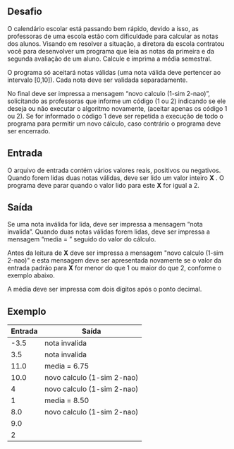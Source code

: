 ## Desafio
O calendário escolar está passando bem rápido, devido a isso, as professoras de uma escola estão com dificuldade para calcular as notas dos alunos. Visando em resolver a 
situação, a diretora da escola contratou você para desenvolver um programa que leia as notas da primeira e da segunda avaliação de um aluno. Calcule e imprima a média 
semestral.

O programa só aceitará notas válidas (uma nota válida deve pertencer ao intervalo [0,10]). Cada nota deve ser validada separadamente.

No final deve ser impressa a mensagem “novo calculo (1-sim 2-nao)”, solicitando as professoras que informe um código (1 ou 2) indicando se ele deseja ou não executar o 
algoritmo novamente, (aceitar apenas os código 1 ou 2). Se for informado o código 1 deve ser repetida a execução de todo o programa para permitir um novo cálculo, caso 
contrário o programa deve ser encerrado.

## Entrada
O arquivo de entrada contém vários valores reais, positivos ou negativos. Quando forem lidas duas notas válidas, deve ser lido um valor inteiro **X** . O programa deve parar 
quando o valor lido para este **X** for igual a 2.

## Saída
Se uma nota inválida for lida, deve ser impressa a mensagem “nota invalida”. Quando duas notas válidas forem lidas, deve ser impressa a mensagem “media = ” seguido do valor do 
cálculo.

Antes da leitura de **X** deve ser impressa a mensagem "novo calculo (1-sim 2-nao)" e esta mensagem deve ser apresentada novamente se o valor da entrada padrão para **X** for 
menor do que 1 ou maior do que 2, conforme o exemplo abaixo.

A média deve ser impressa com dois dígitos após o ponto decimal.

## Exemplo

Entrada   | Saída
--------- | ------
-3.5 | nota invalida
3.5 | nota invalida
11.0 | media = 6.75
10.0 | novo calculo (1-sim 2-nao)
4 | novo calculo (1-sim 2-nao)
1 | media = 8.50
8.0 | novo calculo (1-sim 2-nao)
9.0 |  
2 |  

